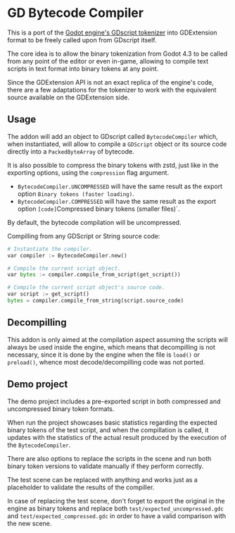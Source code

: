 # GD Bytecode Compiler

This is a port of the [Godot engine's GDscript tokenizer](https://github.com/godotengine/godot/tree/master/modules/gdscript) into GDExtension format to be freely called upon from GDscript itself.

The core idea is to allow the binary tokenization from Godot 4.3 to be called from any point of the editor or even in-game, allowing to compile text scripts in text format into binary tokens at any point.

Since the GDExtension API is not an exact replica of the engine's code, there are a few adaptations for the tokenizer to work with the equivalent source available on the GDExtension side.

## Usage

The addon will add an object to GDscript called `BytecodeCompiler` which, when instantiated, will allow to compile a `GDScript` object or its source code directly into a `PackedByteArray` of bytecode.

It is also possible to compress the binary tokens with zstd, just like in the exporting options, using the `compression` flag argument.

- `BytecodeCompiler.UNCOMPRESSED` will have the same result as the export option `Binary tokens (faster loading)`.
- `BytecodeCompiler.COMPRESSED` will have the same result as the export option `[code]`Compressed binary tokens (smaller files)`.

By default, the bytecode compilation will be uncompressed.

Compilling from any GDScript or String source code:

```python
# Instantiate the compiler.
var compiler := BytecodeCompiler.new()

# Compile the current script object.
var bytes := compiler.compile_from_script(get_script())

# Compile the current script object's source code.
var script := get_script()
bytes = compiler.compile_from_string(script.source_code)
```

## Decompilling

This addon is only aimed at the compilation aspect assuming the scripts will always be used inside the engine, which means that decompilling is not necessary, since it is done by the engine when the file is `load()` or `preload()`, whence most decode/decompilling code was not ported.

## Demo project

The demo project includes a pre-exported script in both compressed and uncompressed binary token formats.

When run the project showcases basic statistics regarding the expected binary tokens of the test script, and when the compillation is called, it updates with the statistics of the actual result produced by the execution of the `BytecodeCompiler`.

There are also options to replace the scripts in the scene and run both binary token versions to validate manually if they perform correctly.

The test scene can be replaced with anything and works just as a placeholder to validate the results of the compiller.

In case of replacing the test scene, don't forget to export the original in the engine as binary tokens and replace both `test/expected_uncompressed.gdc` and `test/expected_compressed.gdc` in order to have a valid comparison with the new scene.
